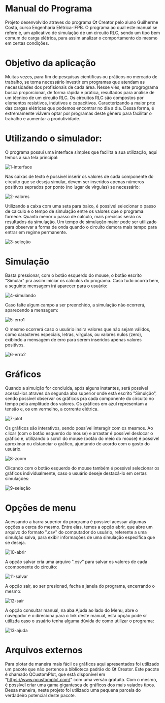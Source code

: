# Manual do Programa

Projeto desenvolvido atraves do programa Qt Creator pelo aluno Guilherme Costa, curso Engenharia Elétrica-IFPB. O programa ao qual este manual se refere é, um aplicativo de simulação de um circuito RLC, sendo um tipo bem comum de carga elétrica, para assim analizar o comportamento do mesmo em certas condições.

# Objetivo da aplicação

Muitas vezes, para fim de pesquisas cientificas ou práticos no mercado de trabalho, se torna necessário investir em programas que atendam as necessidades dos profisionais de cada área. Nesse viés, este progrograma busca proporcionar, de forma rápida e prática, resultados para análise de um técnico de um circuito RLC.
Os circuitos RLC são compostos por elementos resistivos, indutivos e capacitivos. Caracterizando a maior prte das cargas elétricas que podemos encontrar no dia a dia. Dessa forma, é extremamente viávem optar por programas deste gênero para facilitar o trabalho e aumentar a produtividade.

# Utilizando o simulador:

O programa possui uma interface simples que facilita a sua utilização, aqui temos a sua tela principal:

![1-interface](https://github.com/Guilherme167/Projeto/blob/master/imagens/1-interface.png)

Nas caixas de texto é possível inserir os valores de cada componente do circuito que se deseja simular, devem ser inseridos apenas números positivos seprados por ponto (no lugar de vírgulas) se necessário:

![2-valores](https://github.com/Guilherme167/Projeto/blob/master/imagens/2-valores.png)

Utilizando a caixa com uma seta para baixo, é possivel selecionar o passo de calculo e o tempo de simulação entre os valores que o programa fornece. Quanto menor o passo de calculo, mais precisos serão os resultados da simulação. Um tempo de simulação maior pode ser utilizado para observar a forma de onda quando o circuito demora mais tempo para entrar em regime permanente.

![3-seleção](https://github.com/Guilherme167/Projeto/blob/master/imagens/3-sele%C3%A7%C3%A3o.png)

# Simulação

Basta pressionar, com o botão esquerdo do mouse, o botão escrito "Simular" pra assim iniciar os calculos do programa. Caso tudo ocorra bem, a seguinte mensagem irá aparecer para o usuário:

![4-simulando](https://github.com/Guilherme167/Projeto/blob/master/imagens/4-simulando.png)

Caso falte algum campo a ser preenchido, a simulação não ocorrerá, aparecendo a mensagem:

![5-erro1](https://github.com/Guilherme167/Projeto/blob/master/imagens/5-erro1.png)

O mesmo ocorrerá caso o usuário insira valores que não sejam válidos, como caracteres especiais, letras, vírgulas, ou valores nulos (zero), exibindo a mensagem de erro para serem inseridos apenas valores positivos.

![6-erro2](https://github.com/Guilherme167/Projeto/blob/master/imagens/6-erro2.png)

# Gráficos

Quando a simulção for concluida, após alguns instantes, será possível acessá-los atraves da segunda aba superior onde está escrito "Simulção", sendo possível observar os gráficos pra cada componente do circuito no tempo pela amplitude dos valores. Os gráficos em azul representam a tensão e, os em vermelho, a corrente elétrica.

![7-plot](https://github.com/Guilherme167/Projeto/blob/master/imagens/7-plot.png)

Os gráficos são interativos, sendo possível interagir com os mesmos. Ao clicar (com o botão esquerdo do mouse) e arrastar é possível deslocar o gráfico e, utilizando o scroll do mouse (botão do meio do mouse) é possível aproximar ou distanciar o gráfico, ajuntando de acordo com o gosto do usuário.

![8-zoom](https://github.com/Guilherme167/Projeto/blob/master/imagens/8-zoom.png)

Clicando com o botão esquerdo do mouse também é possível selecionar os gráficos individualmente, caso o usuário deseje destacá-lo em certas simulações:

![9-seleção](https://github.com/Guilherme167/Projeto/blob/master/imagens/9-sele%C3%A7%C3%A3o.png)

# Opções de menu

Acessando a barra superior do programa é possivel acessar algumas opções a cerca do mesmo. Entre elas, temos a opção abrir, que abre um arquivo do formato ".csv" do computador do usuário, referente a uma simulção salva, para exibir informações de uma simulação especifica que se deseja.

![10-abrir](https://github.com/Guilherme167/Projeto/blob/master/imagens/10-abrir.png)

A opção salvar cria uma arquivo ".csv" para salvar os valores de cada ccomponente do circuito:

![11-salvar](https://github.com/Guilherme167/Projeto/blob/master/imagens/11-salvar.png)

A opção sair, ao ser presionad, fecha a janela do programa, encerrando o mesmo:

![12-sair](https://github.com/Guilherme167/Projeto/blob/master/imagens/12-sair.png)

A opção consultar manual, na aba Ajuda ao lado do Menu, abre o navegador e o direciona para o link deste manual, esta opção pode sr utilizda caso o usuário tenha alguma dúvida de como utilizar o programa:

![13-ajuda](https://github.com/Guilherme167/Projeto/blob/master/imagens/13-ajuda.png)

# Arquivos externos

Para plotar de maneira mais fácil os gráficos aqui apresentados foi utilizado um pacote que não pertence a biblioteca padrão do Qt Creator. Este pacote é chamado QCustomPlot, que está disponível em "https://www.qcustomplot.com/" com uma versão gratuita. Com o mesmo, é possível criar uma gama gigantesca de gráficos dos mais vaiados tipos. Dessa maneira, neste projeto foi utilizado uma pequena parcela do verdadeiro potencial deste pacote.
